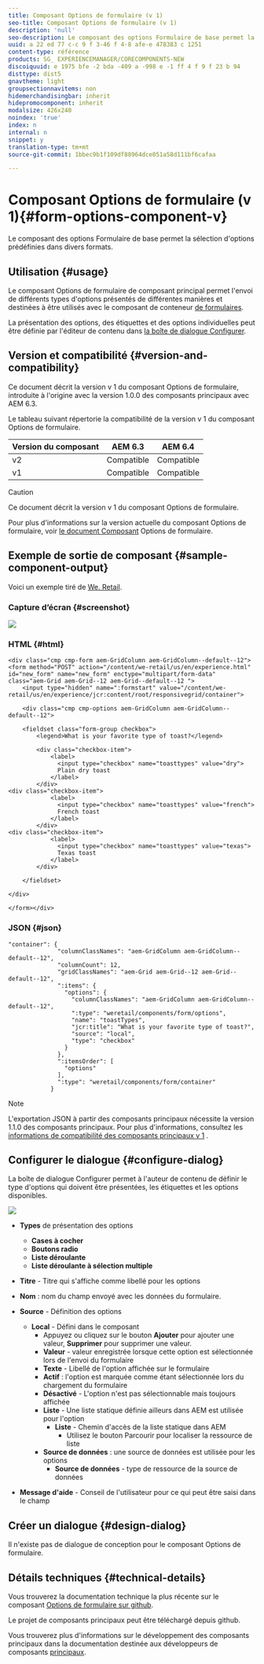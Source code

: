 ```yaml
---
title: Composant Options de formulaire (v 1)
seo-title: Composant Options de formulaire (v 1)
description: 'null'
seo-description: Le composant des options Formulaire de base permet la sélection d'options prédéfinies dans divers formats.
uuid: a 22 ed 77 c-c 9 f 3-46 f 4-8 afe-e 478383 c 1251
content-type: référence
products: SG_ EXPERIENCEMANAGER/CORECOMPONENTS-NEW
discoiquuid: e 1975 bfe -2 bda -409 a -998 e -1 ff 4 f 9 f 23 b 94
disttype: dist5
gnavtheme: light
groupsectionnavitems: non
hidemerchandisingbar: inherit
hidepromocomponent: inherit
modalsize: 426x240
noindex: 'true'
index: n
internal: n
snippet: y
translation-type: tm+mt
source-git-commit: 1bbec9b1f109df88964dce051a58d111bf6cafaa

---
```



# Composant Options de formulaire (v 1){#form-options-component-v}

Le composant des options Formulaire de base permet la sélection d&#39;options prédéfinies dans divers formats.

## Utilisation {#usage}

Le composant Options de formulaire de composant principal permet l&#39;envoi de différents types d&#39;options présentés de différentes manières et destinées à être utilisés avec le composant de conteneur [de formulaires](form-container.md).

La présentation des options, des étiquettes et des options individuelles peut être définie par l&#39;éditeur de contenu dans [la boîte de dialogue Configurer](form-options-v1.md#main-pars_title).

## Version et compatibilité {#version-and-compatibility}

Ce document décrit la version v 1 du composant Options de formulaire, introduite à l&#39;origine avec la version 1.0.0 des composants principaux avec AEM 6.3.

Le tableau suivant répertorie la compatibilité de la version v 1 du composant Options de formulaire.

| Version du composant | AEM 6.3 | AEM 6.4 |
|--- |--- |--- |
| v2 | Compatible | Compatible |
| v1 | Compatible | Compatible |

>[!CAUTION]
>
>Ce document décrit la version v 1 du composant Options de formulaire.
>
>Pour plus d&#39;informations sur la version actuelle du composant Options de formulaire, voir [le document Composant](form-options.md) Options de formulaire.

## Exemple de sortie de composant {#sample-component-output}

Voici un exemple tiré de [We. Retail](https://helpx.adobe.com/experience-manager/6-4/sites/developing/using/we-retail.html).

### Capture d’écran {#screenshot}

![](assets/chlimage_1-89.png)

### HTML {#html}

```
<div class="cmp cmp-form aem-GridColumn aem-GridColumn--default--12">
<form method="POST" action="/content/we-retail/us/en/experience.html" id="new_form" name="new_form" enctype="multipart/form-data" class="aem-Grid aem-Grid--12 aem-Grid--default--12 ">
    <input type="hidden" name=":formstart" value="/content/we-retail/us/en/experience/jcr:content/root/responsivegrid/container">
    
    <div class="cmp cmp-options aem-GridColumn aem-GridColumn--default--12">

    <fieldset class="form-group checkbox">
        <legend>What is your favorite type of toast?</legend>
        
        <div class="checkbox-item">
            <label>
              <input type="checkbox" name="toasttypes" value="dry">
              Plain dry toast
            </label>
        </div>
<div class="checkbox-item">
            <label>
              <input type="checkbox" name="toasttypes" value="french">
              French toast
            </label>
        </div>
<div class="checkbox-item">
            <label>
              <input type="checkbox" name="toasttypes" value="texas">
              Texas toast
            </label>
        </div>

    </fieldset>
    
</div>
    
</form></div>
```

### JSON {#json}

```
"container": {
              "columnClassNames": "aem-GridColumn aem-GridColumn--default--12",
              "columnCount": 12,
              "gridClassNames": "aem-Grid aem-Grid--12 aem-Grid--default--12",
              ":items": {
                "options": {
                  "columnClassNames": "aem-GridColumn aem-GridColumn--default--12",
                  ":type": "weretail/components/form/options",
                  "name": "toastTypes",
                  "jcr:title": "What is your favorite type of toast?",
                  "source": "local",
                  "type": "checkbox"
                }
              },
              ":itemsOrder": [
                "options"
              ],
              ":type": "weretail/components/form/container"
            }
```

>[!NOTE]
>
>L&#39;exportation JSON à partir des composants principaux nécessite la version 1.1.0 des composants principaux. Pour plus d&#39;informations, consultez les [informations de compatibilité des composants principaux v 1](versions.md#main-pars_title_236368006) .

## Configurer le dialogue {#configure-dialog}

La boîte de dialogue Configurer permet à l&#39;auteur de contenu de définir le type d&#39;options qui doivent être présentées, les étiquettes et les options disponibles.

![](assets/chlimage_1-90.png)

* **Types**
de présentation des options

   * **Cases à cocher**
   * **Boutons radio**
   * **Liste déroulante**
   * **Liste déroulante à sélection multiple**

* **Titre** - Titre qui s&#39;affiche comme libellé pour les options
* **Nom** : nom du champ envoyé avec les données du formulaire.
* **Source** - Définition des options

   * **Local** - Défini dans le composant
      * Appuyez ou cliquez sur le bouton **Ajouter** pour ajouter une valeur, **Supprimer** pour supprimer une valeur.
      * **Valeur** - valeur enregistrée lorsque cette option est sélectionnée lors de l&#39;envoi du formulaire
      * **Texte** - Libellé de l&#39;option affichée sur le formulaire
      * **Actif** : l&#39;option est marquée comme étant sélectionnée lors du chargement du formulaire
      * **Désactivé** - L&#39;option n&#39;est pas sélectionnable mais toujours affichée
      * **Liste** - Une liste statique définie ailleurs dans AEM est utilisée pour l&#39;option
         * **Liste** - Chemin d&#39;accès de la liste statique dans AEM
            * Utilisez le bouton Parcourir pour localiser la ressource de liste
      * **Source de données** : une source de données est utilisée pour les options
         * **Source de données** - type de ressource de la source de données
* **Message d&#39;aide** - Conseil de l&#39;utilisateur pour ce qui peut être saisi dans le champ

## Créer un dialogue {#design-dialog}

Il n&#39;existe pas de dialogue de conception pour le composant Options de formulaire.

## Détails techniques {#technical-details}

Vous trouverez la documentation technique la plus récente sur le composant [Options de formulaire sur github](https://github.com/adobe/aem-core-wcm-components/tree/master/content/src/content/jcr_root/apps/core/wcm/components/form/options/v1/options).

Le projet de composants principaux peut être téléchargé depuis github.

Vous trouverez plus d&#39;informations sur le développement des composants principaux dans la documentation destinée aux développeurs de composants [principaux](developing.md).
